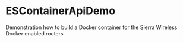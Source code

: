 # ESContainerApiDemo
Demonstration how to build a Docker container for the Sierra Wireless Docker enabled routers
